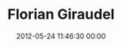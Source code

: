 ---
title: "Florian Giraudel"
date: 2012-05-24 11:46:30 00:00
permalink: /fl00w
twitter: ""
likes: [73,39,252]
id: 665
gravatar: "http://www.gravatar.com/avatar/32c39ecc6254b6007a6d676d149086c3"
---